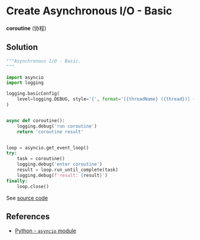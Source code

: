 # Create Asynchronous I/O - Basic

**coroutine** (协程)

## Solution

```python
"""Asynchronous I/O - Basic.
"""

import asyncio
import logging

logging.basicConfig(
    level=logging.DEBUG, style='{', format='[{threadName} ({thread})] {message}'
)


async def coroutine():
    logging.debug('run coroutine')
    return 'coroutine result'


loop = asyncio.get_event_loop()
try:
    task = coroutine()
    logging.debug('enter coroutine')
    result = loop.run_until_complete(task)
    logging.debug(f'result: {result}')
finally:
    loop.close()
```

See [source code](https://github.com/leven-cn/python-cookbook/blob/main/examples/core/asyncio_basic.py)

## References

- [Python - `asyncio` module](https://docs.python.org/3/library/asyncio.html)
